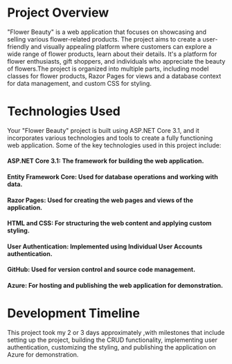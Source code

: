 # Project Overview
"Flower Beauty" is a web application that focuses on showcasing and selling various flower-related products.
The project aims to create a user-friendly and visually appealing platform where customers can explore a wide range of flower products, learn about their details. It's a platform for flower enthusiasts, gift shoppers, and individuals who appreciate the beauty of flowers.The project is organized into multiple parts, including model classes for flower products, Razor Pages for views and a database context for data management, and custom CSS for styling.

# Technologies Used
Your "Flower Beauty" project is built using ASP.NET Core 3.1, and it incorporates various technologies and tools to create a fully functioning web application. 
Some of the key technologies used in this project include:

#### ASP.NET Core 3.1: The framework for building the web application.

#### Entity Framework Core: Used for database operations and working with data.

#### Razor Pages: Used for creating the web pages and views of the application.

#### HTML and CSS: For structuring the web content and applying custom styling.

#### User Authentication: Implemented using Individual User Accounts authentication.

#### GitHub: Used for version control and source code management.

#### Azure: For hosting and publishing the web application for demonstration.

# Development Timeline
This project took my 2 or 3 days approximately ,with milestones that include setting up the project, building the CRUD functionality, implementing user authentication, customizing the styling, and publishing the application on Azure for demonstration.
